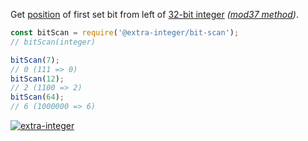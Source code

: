 Get [position] of first set bit from left of [32-bit integer] *([mod37 method])*.

```javascript
const bitScan = require('@extra-integer/bit-scan');
// bitScan(integer)

bitScan(7);
// 0 (111 => 0)
bitScan(12);
// 2 (1100 => 2)
bitScan(64);
// 6 (1000000 => 6)
```


[![extra-integer](https://i.imgur.com/toEbRv5.jpg)](https://www.npmjs.com/package/extra-integer)

[position]: https://en.wikipedia.org/wiki/Bit_numbering#LSB_0_bit_numbering
[32-bit integer]: https://developer.mozilla.org/en-US/docs/Web/JavaScript/Reference/Operators/Bitwise_Operators
[mod37 method]: http://graphics.stanford.edu/~seander/bithacks.html#ZerosOnRightModLookup
